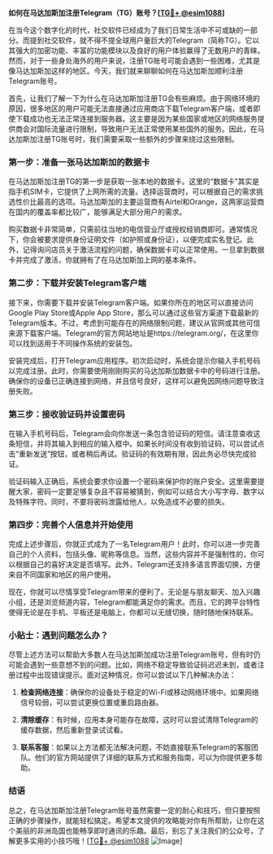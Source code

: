 **如何在马达加斯加注册Telegram（TG）账号？[[TG💪+ @esim1088](https://t.me/s/esim1088)]**

在当今这个数字化的时代，社交软件已经成为了我们日常生活中不可或缺的一部分。而提到社交软件，就不得不提全球用户量巨大的Telegram（简称TG）。它以其强大的加密功能、丰富的功能模块以及良好的用户体验赢得了无数用户的青睐。然而，对于一些身处海外的用户来说，注册TG账号可能会遇到一些困难，尤其是像马达加斯加这样的地区。今天，我们就来聊聊如何在马达加斯加顺利注册Telegram账号。

首先，让我们了解一下为什么在马达加斯加注册TG会有些麻烦。由于网络环境的原因，很多地区的用户可能无法直接通过应用商店下载Telegram客户端，或者即使下载成功也无法正常连接到服务器。这主要是因为某些国家或地区的网络服务提供商会对国际流量进行限制，导致用户无法正常使用某些国外的服务。因此，在马达加斯加注册TG账号时，我们需要采取一些额外的步骤来绕过这些限制。

### 第一步：准备一张马达加斯加的数据卡

在马达加斯加注册TG的第一步是获取一张本地的数据卡。这里的“数据卡”其实是指手机SIM卡，它提供了上网所需的流量。选择运营商时，可以根据自己的需求挑选性价比最高的选项。马达加斯加的主要运营商有Airtel和Orange，这两家运营商在国内的覆盖率都比较广，能够满足大部分用户的需求。

购买数据卡非常简单，只需前往当地的电信营业厅或授权经销商即可。通常情况下，你会被要求提供身份证明文件（如护照或身份证），以便完成实名登记。此外，记得询问店员关于激活流程的问题，确保数据卡可以正常使用。一旦拿到数据卡并完成了激活，你就拥有了在马达加斯加上网的基本条件。

### 第二步：下载并安装Telegram客户端

接下来，你需要下载并安装Telegram客户端。如果你所在的地区可以直接访问Google Play Store或Apple App Store，那么可以通过这些官方渠道下载最新的Telegram版本。不过，考虑到可能存在的网络限制问题，建议从官网或其他可信来源下载客户端。Telegram的官方网站地址是https://telegram.org/，在这里你可以找到适用于不同操作系统的安装包。

安装完成后，打开Telegram应用程序。初次启动时，系统会提示你输入手机号码以完成注册。此时，你需要使用刚刚购买的马达加斯加数据卡中的号码进行注册。确保你的设备已正确连接到网络，并且信号良好，这样可以避免因网络问题导致注册失败。

### 第三步：接收验证码并设置密码

在输入手机号码后，Telegram会向你发送一条包含验证码的短信。请注意查收这条短信，并将其输入到相应的输入框中。如果长时间没有收到验证码，可以尝试点击“重新发送”按钮，或者稍后再试。验证码的有效期有限，因此务必尽快完成验证。

验证码输入正确后，系统会要求你设置一个密码来保护你的账户安全。这里需要提醒大家，密码一定要足够复杂且不容易被猜到，例如可以结合大小写字母、数字以及特殊字符。同时，不要将密码泄露给他人，以免造成不必要的损失。

### 第四步：完善个人信息并开始使用

完成上述步骤后，你就正式成为了一名Telegram用户！此时，你可以进一步完善自己的个人资料，包括头像、昵称等信息。当然，这些内容并不是强制性的，你可以根据自己的喜好决定是否填写。此外，Telegram还支持多语言界面切换，方便来自不同国家和地区的用户使用。

现在，你就可以尽情享受Telegram带来的便利了。无论是与朋友聊天、加入兴趣小组，还是浏览频道内容，Telegram都能满足你的需求。而且，它的跨平台特性使得无论是在手机、平板还是电脑上，你都可以无缝切换，随时随地保持联系。

### 小贴士：遇到问题怎么办？

尽管上述方法可以帮助大多数人在马达加斯加成功注册Telegram账号，但有时仍可能会遇到一些意想不到的问题。比如，网络不稳定导致验证码迟迟未到，或者注册过程中出现错误提示。面对这种情况，你可以尝试以下几种解决办法：

1. **检查网络连接**：确保你的设备处于稳定的Wi-Fi或移动网络环境中。如果网络信号较弱，可以尝试更换位置或重启路由器。
   
2. **清除缓存**：有时候，应用本身可能存在故障，这时可以尝试清除Telegram的缓存数据，然后重新登录试试看。

3. **联系客服**：如果以上方法都无法解决问题，不妨直接联系Telegram的客服团队。他们的官方网站提供了详细的联系方式和服务指南，可以为你提供更多帮助。

### 结语

总之，在马达加斯加注册Telegram账号虽然需要一定的耐心和技巧，但只要按照正确的步骤操作，就能轻松搞定。希望本文提供的攻略能对你有所帮助，让你在这个美丽的非洲岛国也能畅享即时通讯的乐趣。最后，别忘了关注我们的公众号，了解更多实用的小技巧哦！[[TG💪+ @esim1088](https://t.me/s/esim1088) ![Image](https://i.postimg.cc/4NQfJmqS/Snipaste-2025-05-13-00-14-12.png)]